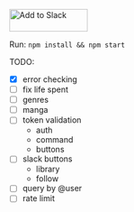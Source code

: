 <a href="https://slack.com/oauth/authorize?scope=commands&client_id=12303250033.57925979077"><img alt="Add to Slack" height="40" width="139" src="https://platform.slack-edge.com/img/add_to_slack.png" srcset="https://platform.slack-edge.com/img/add_to_slack.png 1x, https://platform.slack-edge.com/img/add_to_slack@2x.png 2x" /></a>

Run: `npm install && npm start`

TODO: 
- [x] error checking
- [ ] fix life spent
- [ ] genres
- [ ] manga
- [ ] token validation
    - auth
    - command
    - buttons
- [ ] slack buttons
    - library
    - follow
- [ ] query by @user
- [ ] rate limit
